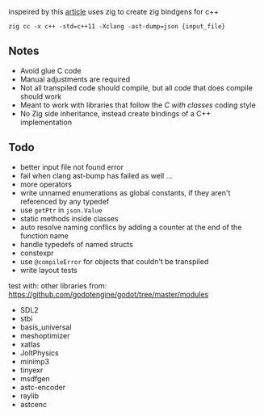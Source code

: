 inspeired by this [article](https://floooh.github.io/2020/08/23/sokol-bindgen.html) uses zig to create zig bindgens for c++

`zig cc -x c++ -std=c++11 -Xclang -ast-dump=json {input_file}`


## Notes

- Avoid glue C code
- Manual adjustments are required
- Not all transpiled code should compile, but all code that does compile should work
- Meant to work with libraries that follow the *C with classes* coding style
- No Zig side inheritance, instead create bindings of a C++ implementation

## Todo

- better input file not found error
- fail when clang ast-bump has failed as well ...
- more operators
- write unnamed enumerations as global constants, if they aren't referenced by any typedef
- use `getPtr` in `json.Value`
- static methods inside classes
- auto resolve naming conflics by adding a counter at the end of the function name
- handle typedefs of named structs
- constexpr
- use `@compileError` for objects that couldn't be transpiled
- write layout tests

test with: other libraries from: https://github.com/godotengine/godot/tree/master/modules
- SDL2
- stbi
- basis_universal
- meshoptimizer
- xatlas
- JoltPhysics
- minimp3
- tinyexr
- msdfgen
- astc-encoder
- raylib
- astcenc
